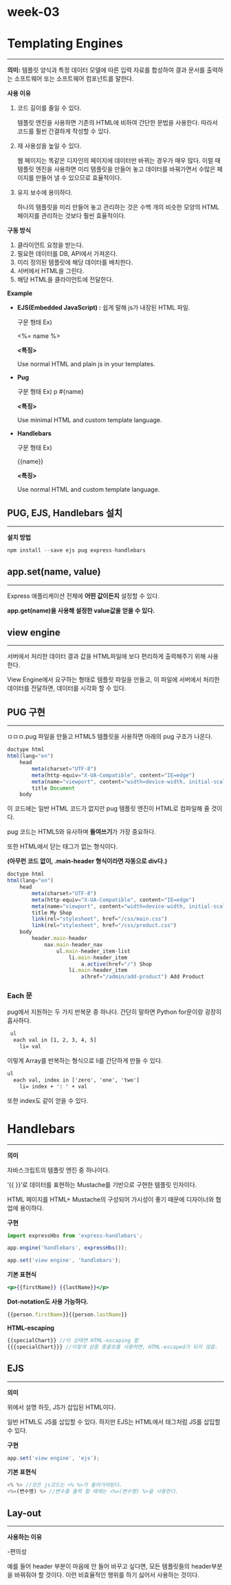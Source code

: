 # week-03

# Templating Engines

---

**의미:** 템플릿 양식과 특정 데이터 모델에 따른 입력 자료를 합성하여 결과 문서를 출력하는 소프트웨어 또는 소프트웨어 컴포넌트를 말한다.

**사용 이유**

1. 코드 길이를 줄일 수 있다.
    
    템플릿 엔진을 사용하면 기존의 HTML에 비하여 간단한 문법을 사용한다. 따라서 코드를 훨씬 간결하게 작성할 수 있다.
    
2. 재 사용성을 높일 수 있다.
    
    웹 페이지는 똑같은 디자인의 페이지에 데이터만 바뀌는 경우가 매우 많다. 이럴 때 템플릿 엔진을 사용하면 미리 템플릿을 만들어 놓고 데이터를 바꿔가면서 수많은 페이지를 만들어 낼 수 있으므로 효율적이다.
    
3. 유지 보수에 용이하다.
    
    하나의 템플릿을 미리 만들어 놓고 관리하는 것은 수백 개의 비슷한 모양의 HTML 페이지를 관리하는 것보다 훨씬 효율적이다.
    

**구동 방식**

1. 클라이언트 요청을 받는다.
2. 필요한 데이터를 DB, API에서 가져온다.
3. 미리 정의된 템플릿에 해당 데이터를 배치한다.
4. 서버에서 HTML을 그린다.
5. 해당 HTML을 클라이언트에 전달한다.

**Example** 

- **EJS(Embedded JavaScript) :** 쉽게 말해 js가 내장된 HTML 파일.
    
    구문 형태 Ex) <p><%= name %> </p>
    
    **<특징>**
    
    Use normal HTML and plain  js in your templates.
    
- **Pug**
    
    구문 형태 Ex) p #{name}
    
    **<특징>** 
    
    Use minimal HTML and custom template language.
    
- **Handlebars**
    
    구문 형태 Ex) <p>{{name}}  </p>
    
    **<특징>**
    
    Use normal HTML and custom template language.
    

## PUG, EJS, Handlebars 설치

---

**설치 방법**

```jsx
npm install --save ejs pug express-handlebars
```

## app.set(name, value)

---

Express 애플리케이션 전체에 **어떤 값이든지** 설정할 수 있다.

**app.get(name)을 사용해 설정한 value값을 얻을 수 있다.**

## view engine

---

서버에서 처리한 데이터 결과 값을 HTML파일에 보다 편리하게 출력해주기 위해 사용한다. 

View Engine에서 요구하는 형태로 템플릿 파일을 만들고, 이 파일에 서버에서 처리한 데이터를 전달하면, 데이터를 시각화 할 수 있다.

## PUG 구현

---

ㅁㅁㅁ.pug 파일을 만들고 HTML5 템플릿을 사용하면 아래의 pug 구조가 나온다.

```jsx
doctype html
html(lang="en")
    head
        meta(charset="UTF-8")
        meta(http-equiv="X-UA-Compatible", content="IE=edge")
        meta(name="viewport", content="width=device-width, initial-scale=1.0")
        title Document
    body
```

이 코드에는 일반 HTML 코드가 없지만 pug 템플릿 엔진이 HTML로 컴파일해 줄 것이다.

pug 코드는 HTML5와 유사하며 **들여쓰기**가 가장 중요하다.

또한 HTML에서 닫는 태그가 없는 형식이다. 

**(아무런 코드 없이, .main-header 형식이라면 자동으로 div다.)**

```jsx
doctype html
html(lang="en")
    head
        meta(charset="UTF-8")
        meta(http-equiv="X-UA-Compatible", content="IE=edge")
        meta(name="viewport", content="width=device-width, initial-scale=1.0")
        title My Shop 
        link(rel="stylesheet", href="/css/main.css")
        link(rel="stylesheet", href="/css/product.css")
    body 
        header.main-header 
            nav.main-header_nav 
                ul.main-header_item-list 
                    li.main-header_item 
                        a.active(href="/") Shop 
                    li.main-header_item
                        a(href="/admin/add-product") Add Product
```

### Each 문

pug에서 지원하는 두 가지 반복문 중 하나다. 간단히 말하면 Python for문이랑 굉장히 흡사하다.

```html
 ul
  each val in [1, 2, 3, 4, 5]
    li= val
```

이렇게 Array를 반복하는 형식으로 li를 간단하게 만들 수 있다.

```html
ul
  each val, index in ['zero', 'one', 'two']
    li= index + ': ' + val
```

또한 index도 같이 얻을 수 있다.

# Handlebars

---

**의미**

자바스크립트의 템플릿 엔진 중 하나이다. 

‘{{ }}’로 데이터를 표현하는 Mustache를 기반으로 구현한 템플릿 인자이다.

HTML 페이지를 HTML+ Mustache의 구성되어 가시성이 좋기 때문에 디자이너와 협업에 용이하다.

**구현**

```jsx
import expressHbs from 'express-handlebars';

app.engine('handlebars', expressHbs());

app.set('view engine', 'handlebars');
```

**기본 표현식**

```jsx
<p>{{firstName}} {{lastName}}</p>
```

**Dot-notation도 사용 가능하다.**

```jsx
{{person.firstName}}{{person.lastName}}
```

**HTML-escaping**

```jsx
{{specialChart}} //이 상태면 HTML-escaping 함
{{{specialChart}}} //이렇게 삼중 중괄호를 사용하면, HTML-escaped가 되지 않음.
```

## EJS

---

**의미**

위에서 설명 하듯, JS가 삽입된 HTML이다.

일반 HTML도 JS를 삽입할 수 있다. 하지만 EJS는 HTML에서 태그처럼 JS를 삽입할 수 있다.

**구현**

  

```jsx
app.set('view engine', 'ejs');
```

**기본 표현식**

```jsx
<% %> //모든 js코드는 <% %>가 들어가야된다.
<%=(변수명) %> //변수를 출력 할 때에는 <%=(변수명) %>을 사용한다. 
```

## Lay-out

---

**사용하는 이유**

-편의성

예를 들어 header 부분이 마음에 안 들어 바꾸고 싶다면, 모든 템플릿들의 header부분을 바꿔줘야 할 것이다.  이런 비효율적인 행위를 하기 싫어서 사용하는 것이다.

#